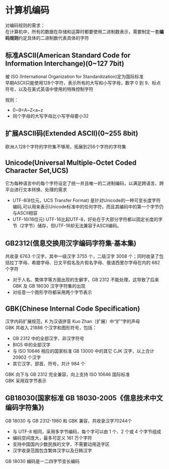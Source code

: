 # 计算机编码


对编码规则的需求：  
在计算机中，所有的数据在存储和运算时都要使用二进制数表示，需要制定一套**编码规则**约定具体的二进制数代表具体的字符

## 标准ASCII(American Standard Code for Information Interchange)(0~127 7bit)

被 ISO (International Organization for Standardization)定为国际标准  
早期ASCII只能使用128个字符，表示所有的大写和小写字母，数字 0 到 9、标点符号，以及在美式英语中使用的特殊控制字符

规则：
- 0\~9<A\~Z<a\~z
- 同个字母的大写字母比小写字母要小32

## 扩展ASCII码(Extended ASCII)(0~255 8bit)

欧洲人128个字符的字符集不够用，拓展到256个字符的字符集

## Unicode(Universal Multiple-Octet Coded Character Set,UCS)

它为每种语言中的每个字符设定了统一并且唯一的二进制编码，以满足跨语言、跨平台进行文本转换、处理的需求
- UTF-8(8位元，UCS Transfer Format)
是针对Unicode的一种可变长度字符编码,可以用来表示Unicode标准中的任何字符，而且其编码中的第一个字节仍与ASCII相容  
- UTF-16(16位元)
UTF-16比起UTF-8，好处在于大部分字符都以固定长度的字节（2字节）储存，但UTF-16却无法兼容于ASCII编码。

## GB2312(信息交换用汉字编码字符集·基本集)

共收录 6763 个汉字，其中一级汉字 3755 个，二级汉字 3008 个；同时收录了包括拉丁字母、希腊字母、日文平假名及片假名字母、俄语西里尔字母在内的 682 个字符
- 对于人名、繁体字等方面出现的生僻字，GB 2312 不能处理，这导致了后来 GBK 及 GB 18030 汉字字符集的出现
- 对任意一个图形字符都采用两个字节表示

## GBK(Chinese Internal Code Specification)

汉字内码扩展规范，K 为汉语拼音 Kuo Zhan（扩展）中“扩”字的声母  
GBK 共收入 21886 个汉字和图形符号，包括：
- GB 2312 中的全部汉字、非汉字符号
- BIG5 中的全部汉字
- 与 ISO 10646 相应的国家标准 GB 13000 中的其它 CJK 汉字，以上合计 20902 个汉字
- 其它汉字、部首、符号，共计 984 个

GBK 向下与 GB 2312 完全兼容，向上支持 ISO 10646 国际标准  
GBK 采用双字节表示

## GB18030(国家标准 GB 18030-2005《信息技术中文编码字符集》)

GB 18030 与 GB 2312-1980 和 GBK 兼容，共收录汉字70244个
- 与 UTF-8 相同，采用多字节编码，每个字可以由 1 个、2 个或 4 个字节组成
- 编码空间庞大，最多可定义 161 万个字符
- 支持中国国内少数民族的文字，不需要动用造字区
- 汉字收录范围包含繁体汉字以及日韩汉字

GB 18030 编码是一二四字节变长编码

